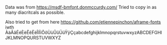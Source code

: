 Data was from https://msdf-bmfont.donmccurdy.com/
Tried to copy in as many diacritcals as possible.


Also tried to get from here
https://github.com/etiennepinchon/aframe-fonts
iwth
ÀàÂâÉéÈèÊêËëÎîÏïÔôÙùÛûÜüŸÿÇçabcdefghijklmnopqrstuvwxyzABCDEFGHIJKLMNOPQURSTUVWXYZ
